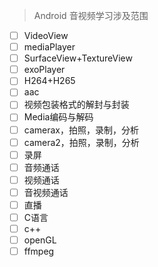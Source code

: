 > Android 音视频学习涉及范围

* [ ] VideoView
* [ ] mediaPlayer
* [ ] SurfaceView+TextureView
* [ ] exoPlayer
* [ ] H264+H265
* [ ] aac  
* [ ] 视频包装格式的解封与封装  
* [ ] Media编码与解码
* [ ] camerax，拍照，录制，分析
* [ ] camera2，拍照，录制，分析
* [ ] 录屏
* [ ] 音频通话  
* [ ] 视频通话  
* [ ] 音视频通话  
* [ ] 直播   
* [ ] C语言
* [ ] c++
* [ ] openGL 
* [ ] ffmpeg 